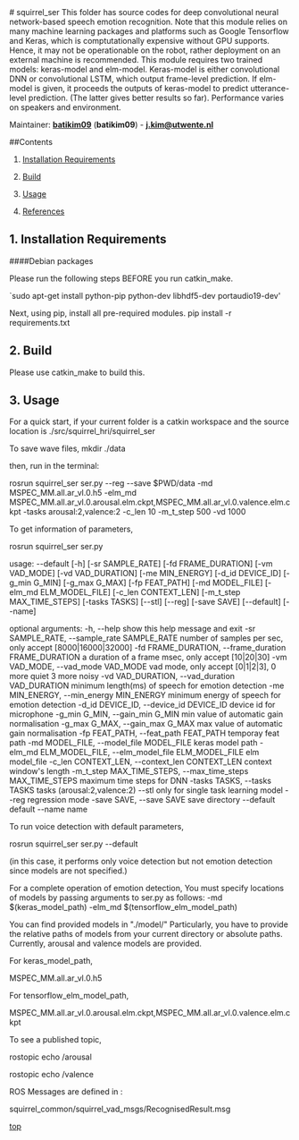 <a id="top"/> 
# squirrel_ser
This folder has source codes for deep convolutional neural network-based speech emotion recognition. Note that this module relies on many machine learning packages and platforms such as Google Tensorflow and Keras, which is comptutationally expensive without GPU supports. Hence, it may not be operationable on the robot, rather deployment on an external machine is recommended. This module requires two trained models: keras-model and elm-model. Keras-model is either convolutional DNN or convolutional LSTM, which output frame-level prediction. If elm-model is given, it proceeds the outputs of keras-model to predict utterance-level prediction. (The latter gives better results so far). Performance varies on speakers and environment.

Maintainer: [**batikim09**](https://github.com/**github-user**/) (**batikim09**) - **j.kim@utwente.nl**

##Contents
1. <a href="#1--installation-requirements">Installation Requirements</a>

2. <a href="#2--build">Build</a>

3. <a href="#3--usage">Usage</a>

4. <a href="#3--references">References</a>

## 1. Installation Requirements <a id="1--installation-requirements"/>
####Debian packages

Please run the following steps BEFORE you run catkin_make.

`sudo apt-get install python-pip python-dev libhdf5-dev portaudio19-dev'

Next, using pip, install all pre-required modules.
pip install -r requirements.txt

## 2. Build <a id="2--build"/>

Please use catkin_make to build this.

## 3. Usage <a id="3--usage"/>
For a quick start, if your current folder is a catkin workspace and the source location is
./src/squirrel_hri/squirrel_ser

To save wave files,
mkdir ./data

then, run in the terminal:

rosrun squirrel_ser ser.py --reg --save $PWD/data -md MSPEC_MM.all.ar_vl.0.h5 -elm_md MSPEC_MM.all.ar_vl.0.arousal.elm.ckpt,MSPEC_MM.all.ar_vl.0.valence.elm.ckpt -tasks arousal:2,valence:2 -c_len 10 -m_t_step 500 -vd 1000


To get information of parameters, 

rosrun squirrel_ser ser.py

usage: --default [-h] [-sr SAMPLE_RATE] [-fd FRAME_DURATION] [-vm VAD_MODE]
                 [-vd VAD_DURATION] [-me MIN_ENERGY] [-d_id DEVICE_ID]
                 [-g_min G_MIN] [-g_max G_MAX] [-fp FEAT_PATH]
                 [-md MODEL_FILE] [-elm_md ELM_MODEL_FILE]
                 [-c_len CONTEXT_LEN] [-m_t_step MAX_TIME_STEPS]
                 [-tasks TASKS] [--stl] [--reg] [-save SAVE] [--default]
                 [--name]

optional arguments:
  -h, --help            show this help message and exit
  -sr SAMPLE_RATE, --sample_rate SAMPLE_RATE
                        number of samples per sec, only accept
                        [8000|16000|32000]
  -fd FRAME_DURATION, --frame_duration FRAME_DURATION
                        a duration of a frame msec, only accept [10|20|30]
  -vm VAD_MODE, --vad_mode VAD_MODE
                        vad mode, only accept [0|1|2|3], 0 more quiet 3 more
                        noisy
  -vd VAD_DURATION, --vad_duration VAD_DURATION
                        minimum length(ms) of speech for emotion detection
  -me MIN_ENERGY, --min_energy MIN_ENERGY
                        minimum energy of speech for emotion detection
  -d_id DEVICE_ID, --device_id DEVICE_ID
                        device id for microphone
  -g_min G_MIN, --gain_min G_MIN
                        min value of automatic gain normalisation
  -g_max G_MAX, --gain_max G_MAX
                        max value of automatic gain normalisation
  -fp FEAT_PATH, --feat_path FEAT_PATH
                        temporay feat path
  -md MODEL_FILE, --model_file MODEL_FILE
                        keras model path
  -elm_md ELM_MODEL_FILE, --elm_model_file ELM_MODEL_FILE
                        elm model_file
  -c_len CONTEXT_LEN, --context_len CONTEXT_LEN
                        context window's length
  -m_t_step MAX_TIME_STEPS, --max_time_steps MAX_TIME_STEPS
                        maximum time steps for DNN
  -tasks TASKS, --tasks TASKS
                        tasks (arousal:2,valence:2)
  --stl                 only for single task learning model
  --reg                 regression mode
  -save SAVE, --save SAVE
                        save directory
  --default             default
  --name                name
  
  
To run voice detection with default parameters,

rosrun squirrel_ser ser.py --default

(in this case, it performs only voice detection but not emotion detection since models are not specified.)

For a complete operation of emotion detection,
You must specify locations of models by passing arguments to ser.py as follows:
-md $(keras_model_path) -elm_md $(tensorflow_elm_model_path)

You can find provided models in "./model/"
Particularly, you have to provide the relative paths of models from your current directory or absolute paths. Currently, arousal and valence models are provided.

For keras_model_path, 

MSPEC_MM.all.ar_vl.0.h5

For tensorflow_elm_model_path, 

MSPEC_MM.all.ar_vl.0.arousal.elm.ckpt,MSPEC_MM.all.ar_vl.0.valence.elm.ckpt

To see a published topic,

rostopic echo /arousal

rostopic echo /valence

ROS Messages are defined in :

squirrel_common/squirrel_vad_msgs/RecognisedResult.msg

<a href="#top">top</a>

